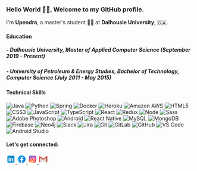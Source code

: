 ### Hello World 👋👋, Welcome to my GitHub profile. ###

I'm **Upendra**, a master's student 👨‍🎓  at **Dalhousie University**, 🇨🇦.

#### Education

##### - Dalhousie University, Master of Applied Computer Science (September 2019 - Present)

##### - University of Petroleum & Energy Studies, Bachelor of Technology, Computer Science (July 2011 - May 2015)

#### Technical Skills

![Java](http://img.shields.io/badge/-Java-007396?style=flat-square&logo=java)
![Python](http://img.shields.io/badge/-Python-3776AB?style=flat-square&logo=python&logoColor=ffffff)
![Spring](http://img.shields.io/badge/-Spring-6DB33F?style=flat-square&logo=spring&logoColor=ffffff)
![Docker](http://img.shields.io/badge/-Docker-2496ED?style=flat-square&logo=docker&logoColor=ffffff)
![Heroku](http://img.shields.io/badge/-heroku-6762A6?style=flat-square&logo=heroku&logoColor=ffffff)
![Amazon AWS](http://img.shields.io/badge/-Aamazon%20AWS-232F3E?style=flat-square&logo=amazon&logoColor=ffffff)
![HTML5](https://img.shields.io/badge/-HTML5-%23E44D27?style=flat-square&logo=html5&logoColor=ffffff)
![CSS3](https://img.shields.io/badge/-CSS3-%231572B6?style=flat-square&logo=css3)
![JavaScript](http://img.shields.io/badge/-JavaScript-F7DF1E?style=flat-square&logo=javascript&logoColor=ffffff)
![TypeScript](https://img.shields.io/badge/-TypeScript-007ACC?style=flat-square&logo=typescript&logoColor=ffffff)
![React](http://img.shields.io/badge/-React-61DAFB?style=flat-square&logo=react&logoColor=ffffff)
![Redux](https://img.shields.io/badge/-Redux-764ABC?style=flat-square&logo=redux&logoColor=ffffff)
![Node](http://img.shields.io/badge/-Node-339933?style=flat-square&logo=node.js&logoColor=ffffff)
![Sass](https://img.shields.io/badge/-Sass-%23CC6699?style=flat-square&logo=sass&logoColor=ffffff)
![Adobe Photoshop](http://img.shields.io/badge/-Abode%20XD-E222AC?style=flat-square&logo=adobe-xd&logoColor=ffffff)
![Android](http://img.shields.io/badge/-Android-3DDC84?style=flat-square&logo=android&logoColor=ffffff)
![React Native](http://img.shields.io/badge/-React%20Native-61DAFB?style=flat-square&logo=react&color=000000)
![MySQL](https://img.shields.io/badge/-MySQL-336791?style=flat-square&logo=mysql&logoColor=ffffff)
![MongoDB](http://img.shields.io/badge/-MongoDB-47A248?style=flat-square&logo=mongodb&logoColor=ffffff)
![Firebase](https://img.shields.io/badge/-Firebase-FFCA28?style=flat-square&logo=firebase&logoColor=ffffff)
![Neo4j](http://img.shields.io/badge/-Neo4j-008CC1?style=flat-square&logo=neo4j&logoColor=ffffff)
![Slack](https://img.shields.io/badge/-Slack-4A154B?style=flat-square&logo=slack)
![Jira](https://img.shields.io/badge/-Jira-0052CC?style=flat-square&logo=jira)
![Git](https://img.shields.io/badge/-Git-%23F05032?style=flat-square&logo=git&logoColor=%23ffffff)
![GitLab](https://img.shields.io/badge/-GitLab-FCA121?style=flat-square&logo=gitlab&logoColor=ffffff)
![GitHub](https://img.shields.io/badge/-GitHub-181717?style=flat-square&logo=github)
![VS Code](http://img.shields.io/badge/-VS%20Code-007ACC?style=flat-square&logo=visual-studio-code&logoColor=ffffff)
![Android Studio](http://img.shields.io/badge/-Android%20Studio-3DDC84?style=flat-square&logo=android-studio&logoColor=ffffff)



#### Let's get connected:
<div>
  <a href="https://www.linkedin.com/in/upendraparsad/" target="_blank">
  <img src="https://github.com/uanthwal/uanthwal/blob/master/icons/icons8-linkedin-240.png" width="25px" alt="linkedin-img"/>
  </a>

  <a href="https://www.facebook.com/uanthwal" target="_blank">
  <img src="https://github.com/uanthwal/uanthwal/blob/master/icons/icons8-facebook-240.png" width="25px" alt="fb-img"/>
  </a>

  <a href="https://www.instagram.com/uppianthwal/" target="_blank">
  <img src="https://github.com/uanthwal/uanthwal/blob/master/icons/icons8-instagram-240.png" width="25px" alt="ig-img"/>
  </a>

  <a href="mailto:uanthwal@gmail.com" target="_blank">
  <img src="https://github.com/uanthwal/uanthwal/blob/master/icons/icons8-gmail-240.png" width="25px" alt="mail-img"/>
  </a>
</div>
